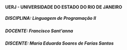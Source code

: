 <h4>UERJ - UNIVERSIDADE DO ESTADO DO RIO DE JANEIRO<h4>
<h5>DISCIPLINA: Linguagem de Programação II<h5>
<h5>DOCENTE: Francisco Sant'anna<h5>
<h5>DISCENTE: Maria Eduarda Soares de Farias Santos<h5>
